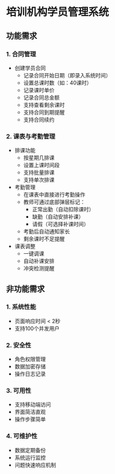 # 培训机构学员管理系统

## 功能需求

### 1. 合同管理
- 创建学员合同
  - 记录合同开始日期（即录入系统时间）
  - 设置总课时数（如：40课时）
  - 记录课时单价
  - 记录合同总金额
  - 支持查看剩余课时
  - 支持合同到期提醒
  - 支持合同续约

### 2. 课表与考勤管理
- 排课功能
  - 按星期几排课
  - 设置上课时间段
  - 支持批量排课
  - 支持单次排课
- 考勤管理
  - 在课表中直接进行考勤操作
  - 教师可通过底部弹层标记：
    - 正常出勤（自动扣除课时）
    - 缺勤（自动安排补课）
    - 请假（可选择补课时间）
  - 考勤后自动通知家长
  - 剩余课时不足提醒
- 课表调整
  - 一键调课
  - 自动补课安排
  - 冲突检测提醒

## 非功能需求

### 1. 系统性能
- 页面响应时间 < 2秒
- 支持100个并发用户

### 2. 安全性
- 角色权限管理
- 数据加密存储
- 操作日志记录

### 3. 可用性
- 支持移动端访问
- 界面简洁直观
- 操作步骤简单

### 4. 可维护性
- 数据定期备份
- 系统运行监控
- 问题快速响应机制
